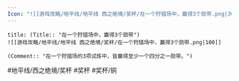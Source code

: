 ```yaml
---
Icon: "![[游戏攻略/地平线/地平线 西之绝境/奖杯/在一个狩猎场中，赢得3个勋带.png|30]]"
---
```

```ad-common-bronze-trophy
title: (Title:: "在一个狩猎场中，赢得3个勋带")
![[游戏攻略/地平线/地平线 西之绝境/奖杯/在一个狩猎场中，赢得3个勋带.png|100]]

(Comment:: "在一个狩猎场的3项试炼中，皆赢得至少一个四分之一勋带。")
```

#地平线/西之绝境/奖杯 #奖杯 #奖杯/铜
